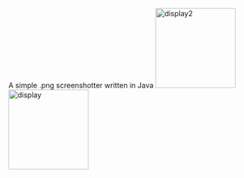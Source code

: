 A simple .png screenshotter written in Java
<img width="158" alt="display2" src="https://github.com/user-attachments/assets/ee80c7f7-f5e1-4543-8100-ca3902a9213e" />
<img width="158" alt="display" src="https://github.com/user-attachments/assets/3dcff7af-55fd-42fc-8def-f5b467b3112f" />
